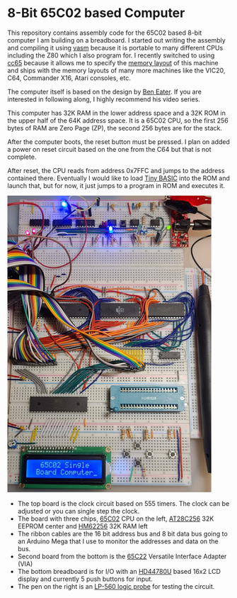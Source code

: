 # 8-Bit 65C02 based Computer

This repository contains assembly code for the 65C02 based 8-bit computer I am
building on a breadboard. I started out writing the assembly and compiling it
using [vasm](http://sun.hasenbraten.de/vasm/) because it is portable to many
different CPUs including the Z80 which I also program for. I recently switched
to using [cc65](https://cc65.github.io/) because it allows me to specify the
[memory layout](65C02.cfg) of this machine and ships with the memory layouts
of many more machines like the VIC20, C64, Commander X16, Atari consoles, etc.

The computer itself is based on the design by [Ben Eater](https://eater.net/6502).
If you are interested in following along, I highly recommend his video series.

This computer has 32K RAM in the lower address space and a 32K ROM in the upper
half of the 64K address space. It is a 65C02 CPU, so the first 256 bytes of RAM
are Zero Page (ZP), the second 256 bytes are for the stack.

After the computer boots, the reset button must be pressed. I plan on added a
power on reset circuit based on the one from the C64 but that is not complete.

After reset, the CPU reads from address 0x7FFC and jumps to the address
contained there. Eventually I would like to load [Tiny BASIC](https://en.wikipedia.org/wiki/Tiny_BASIC)
into the ROM and launch that, but for now, it just jumps to a program in ROM
and executes it.

![Computer build on 2021-05-06](./images/2021-05-06-computer.png)

- The top board is the clock circuit based on 555 timers. The clock can be
adjusted or you can single step the clock.
- The board with three chips, [65C02](https://westerndesigncenter.com/wdc/documentation/w65c02s.pdf)
CPU on the left, [AT28C256](http://ww1.microchip.com/downloads/en/DeviceDoc/doc0006.pdf)
32K EEPROM center and [HM62256](https://datasheetspdf.com/pdf/544610/Hitachi/HM62256LP/1)
32K RAM left
- The ribbon cables are the 16 bit address bus and 8 bit data bus going to an
Arduino Mega that I use to monitor the addresses and data on the bus.
- Second board from the bottom is the [65C22](http://archive.6502.org/datasheets/wdc_w65c22s_mar_2004.pdf) Versatile Interface Adapter (VIA)
- The bottom breadboard is for I/O with an [HD44780U](https://www.sparkfun.com/datasheets/LCD/HD44780.pdf)
based 16x2 LCD display and currently 5 push buttons for input.
- The pen on the right is an [LP-560 logic probe](https://www.elenco.com/wp-content/uploads/2017/10/LP560-3.pdf) for testing the circuit.